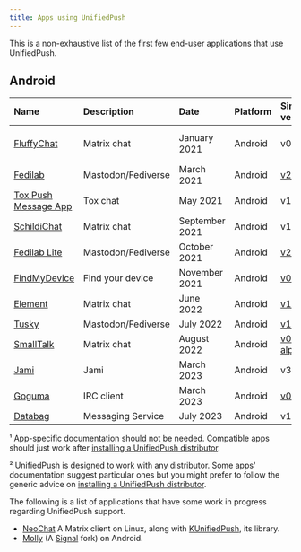 ```yaml
---
title: Apps using UnifiedPush
---
```


This is a non-exhaustive list of the first few end-user applications that use UnifiedPush.

## Android

| Name                                                               | Description           | Date           | Platform | Since version                                                                       | Docs¹                                                                                                                      |
| :----------------------------------------------------------------- | :---                  | :------------- | :------- | :------------                                                                       | :---------------                                                                                                           |
| [FluffyChat](https://fluffychat.im/)                               | Matrix chat           | January 2021   | Android  | v0.26.1                                                                             | [FluffyChat push notifications](https://gitlab.com/famedly/fluffychat/-/wikis/Push-Notifications-without-Google-Services)² |
| [Fedilab](https://fedilab.app/)                                    | Mastodon/Fediverse | March 2021     | Android  | [v2.39.0](https://framagit.org/tom79/fedilab/-/releases/2.39.0)                     | [Fedilab push notifications](https://fedilab.app/wiki/features/push-notifications/)²                                       |
| [Tox Push Message App](https://github.com/zoff99/tox_push_msg_app) | Tox chat              | May 2021       | Android  | v1.0.3                                                                              | [generic](../distributors/)                                                                                                |
| [SchildiChat](https://github.com/SchildiChat/SchildiChat-android/) | Matrix chat           | September 2021 | Android  | v1.2.0.sc42                                                                         | [generic](../distributors/)                                                                                                |
| [Fedilab Lite](https://fedilab.app/)                               | Mastodon/Fediverse | October 2021   | Android  | [v2.39.0](https://framagit.org/tom79/fedilab/-/releases/2.39.0)                     | [Fedilab push notifications](https://fedilab.app/wiki/features/push-notifications/)²                                       |
| [FindMyDevice](https://gitlab.com/Nulide/findmydevice/)            | Find your device      | November 2021  | Android  | [v0.2.2](https://gitlab.com/Nulide/findmydevice/-/releases/v0.2.2)                  | [generic](../distributors/)                                                                                                |
| [Element](https://github.com/vector-im/element-android/)           | Matrix chat           | June 2022      | Android  | [v1.4.26](https://github.com/vector-im/element-android/releases/tag/v1.4.26)        | [generic](../distributors/)                                                                                                |
| [Tusky](https://tusky.app/)                                        | Mastodon/Fediverse | July 2022      | Android  | [v19.0](https://github.com/tuskyapp/Tusky/releases/tag/v19.0)                       | [generic](../distributors/)                                                                                                |
| [SmallTalk](https://github.com/ouchadam/small-talk)                | Matrix chat           | August 2022    | Android  | [v0.0.1-alpha04](https://github.com/ouchadam/small-talk/releases/tag/0.0.1-alpha04) | [generic](../distributors)                                                                                                 |
| [Jami](https://jami.net)                                           | Jami                      | March 2023 | Android  | v361 | [generic](../distributors)                                                                                                 |
| [Goguma](https://sr.ht/~emersion/goguma)                           | IRC client            | March 2023 | Android  | [v0.5.0](https://git.sr.ht/~emersion/goguma/refs/v0.5.0) | [generic](../distributors) |
| [Databag](https://github.com/balzack/databag)                      | Messaging Service     | July 2023  | Android  | v1.5.0 | [generic](../distributors) |

¹ App-specific documentation should not be needed. Compatible apps should just work after [installing a UnifiedPush distributor](../distributors/).

² UnifiedPush is designed to work with any distributor. Some apps' documentation suggest particular ones but you might prefer to follow the generic advice on [installing a UnifiedPush distributor](../distributors/).

The following is a list of applications that have some work in progress regarding UnifiedPush support.

- [NeoChat](https://invent.kde.org/network/neochat/-/merge_requests/458) A Matrix client on Linux, along with [KUnifiedPush](https://invent.kde.org/libraries/kunifiedpush/), its library.
- [Molly](https://github.com/mollyim/mollyim-android) (A [Signal](https://signal.org/) fork) on Android.

